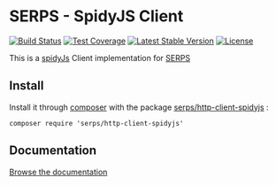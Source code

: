 SERPS - SpidyJS Client
======================

[![Build Status](https://travis-ci.org/serp-spider/http-client-spidyjs.svg?branch=master)](https://travis-ci.org/serp-spider/http-client-spidyjs)
[![Test Coverage](https://codeclimate.com/github/serp-spider/http-client-spidyjs/badges/coverage.svg)](https://codeclimate.com/github/serp-spider/http-client-spidyjs)
[![Latest Stable Version](https://poser.pugx.org/serps/http-client-spidyjs/version)](https://packagist.org/packages/serps/http-client-spidyjs)
[![License](https://poser.pugx.org/serps/http-client-spidyjs/license)](https://packagist.org/packages/serps/http-client-spidyjs)


This is a [spidyJs](https://github.com/serp-spider/spidyjs) Client implementation for [SERPS](https://github.com/serp-spider/serps)

Install
-------

Install it through [composer](https://getcomposer.org/) with the package 
[serps/http-client-spidyjs](https://packagist.org/packages/serps/http-client-spidyjs) : 

``composer require 'serps/http-client-spidyjs'``


Documentation
-------------

[Browse the documentation](http://serp-spider.github.io/documentation/http-client/spidyJS/)
